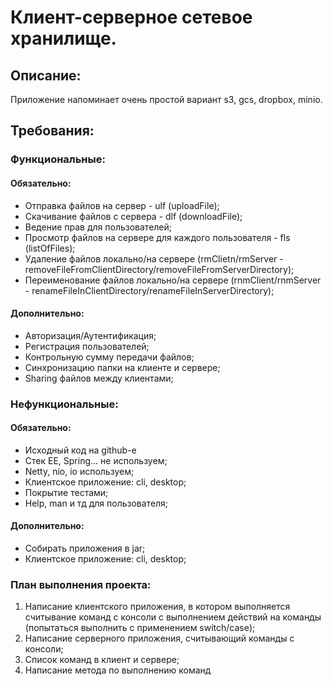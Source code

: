 # Клиент-серверное сетевое хранилище.

## Описание:

Приложение напоминает очень простой вариант s3, gcs, dropbox, minio.

## Требования:

### Функциональные:

#### Обязательно:

- Отправка файлов на сервер - ulf (uploadFile);
- Скачивание файлов с сервера - dlf (downloadFile);
- Ведение прав для пользователей;
- Просмотр файлов на сервере для каждого пользователя - fls (listOfFiles);
- Удаление файлов локально/на сервере (rmClietn/rmServer - removeFileFromClientDirectory/removeFileFromServerDirectory);
- Переименование файлов локально/на сервере (rnmClient/rnmServer - renameFileInClientDirectory/renameFileInServerDirectory);

#### Дополнительно:

- Авторизация/Аутентификация;
- Регистрация пользователей;
- Контрольную сумму передачи файлов;
- Синхронизацию папки на клиенте и сервере;
- Sharing файлов между клиентами;

### Нефункциональные:

#### Обязательно:

- Исходный код на github-е
- Стек EE, Spring... не используем;
- Netty, nio, io используем;
- Клиентское приложение: cli, desktop;
- Покрытие тестами;
- Help, man и тд для пользователя;

#### Дополнительно:

- Собирать приложения в jar;
- Клиентское приложение: cli, desktop;


### План выполнения проекта:
1. Написание клиентского приложения, в котором выполняется считывание команд с консоли с выполнением действий на команды
  (попытаться выполнить с применением switch/case);
2. Написание серверного приложения, считывающий команды с консоли;
3. Список команд в клиент и сервере;
4. Написание метода по выполнению команд 